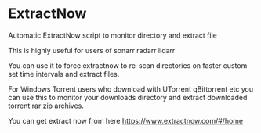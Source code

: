 # ExtractNow
Automatic ExtractNow script to monitor directory and extract file

This is highly useful for users of sonarr radarr lidarr

You can use it to force extractnow to re-scan directories on faster custom set time intervals and extract files.

For Windows Torrent users who download with UTorrent qBittorrent etc you can use this to monitor your downloads directory and extract downloaded torrent rar zip archives.


You can get extract now from here
https://www.extractnow.com/#/home
